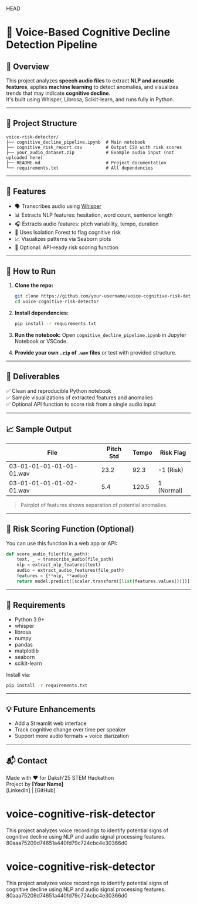  HEAD

# 🧠 Voice-Based Cognitive Decline Detection Pipeline

## 📌 Overview

This project analyzes **speech audio files** to extract **NLP and acoustic features**, applies **machine learning** to detect anomalies, and visualizes trends that may indicate **cognitive decline**.  
It's built using Whisper, Librosa, Scikit-learn, and runs fully in Python.

---

## 📂 Project Structure

```
voice-risk-detector/
├── cognitive_decline_pipeline.ipynb  # Main notebook
├── cognitive_risk_report.csv         # Output CSV with risk scores
├── your_audio_dataset.zip            # Example audio input (not uploaded here)
├── README.md                         # Project documentation
└── requirements.txt                  # All dependencies
```

---

## 🚀 Features

- 🗣️ Transcribes audio using [Whisper](https://github.com/openai/whisper)
- 📊 Extracts NLP features: hesitation, word count, sentence length
- 🎧 Extracts audio features: pitch variability, tempo, duration
- 🧪 Uses Isolation Forest to flag cognitive risk
- 📈 Visualizes patterns via Seaborn plots
- 🧰 Optional: API-ready risk scoring function

---

## 📁 How to Run

1. **Clone the repo:**
   ```bash
   git clone https://github.com/your-username/voice-cognitive-risk-detector.git
   cd voice-cognitive-risk-detector
   ```

2. **Install dependencies:**
   ```bash
   pip install -r requirements.txt
   ```

3. **Run the notebook:**
   Open `cognitive_decline_pipeline.ipynb` in Jupyter Notebook or VSCode.

4. **Provide your own `.zip` of `.wav` files** or test with provided structure.

---

## 🔬 Deliverables

✅ Clean and reproducible Python notebook  
✅ Sample visualizations of extracted features and anomalies  
✅ Optional API function to score risk from a single audio input

---

## 📈 Sample Output

| File                          | Pitch Std | Tempo | Risk Flag |
|------------------------------|-----------|-------|-----------|
| 03-01-01-01-01-01-01.wav      | 23.2      | 92.3  | -1 (Risk) |
| 03-01-01-01-01-02-01.wav      | 5.4       | 120.5 | 1 (Normal)|

> Pairplot of features shows separation of potential anomalies.

---

## 🧪 Risk Scoring Function (Optional)

You can use this function in a web app or API:

```python
def score_audio_file(file_path):
    text, _ = transcribe_audio(file_path)
    nlp = extract_nlp_features(text)
    audio = extract_audio_features(file_path)
    features = {**nlp, **audio}
    return model.predict([scaler.transform([list(features.values())])])
```

---

## 🧾 Requirements

- Python 3.9+
- whisper
- librosa
- numpy
- pandas
- matplotlib
- seaborn
- scikit-learn

Install via:
```bash
pip install -r requirements.txt
```

---

## 💡 Future Enhancements

- Add a Streamlit web interface
- Track cognitive change over time per speaker
- Support more audio formats + voice diarization

---

## 📬 Contact

Made with ❤️ for Daksh'25 STEM Hackathon  
Project by **[Your Name]**  
[LinkedIn] | [GitHub]

# voice-cognitive-risk-detector
This project analyzes voice recordings to identify potential signs of cognitive decline using NLP and audio signal processing features.
 80aaa75209d74651a440fd79c724cbc4e30366d0

# voice-cognitive-risk-detector
This project analyzes voice recordings to identify potential signs of cognitive decline using NLP and audio signal processing features.
 80aaa75209d74651a440fd79c724cbc4e30366d0
